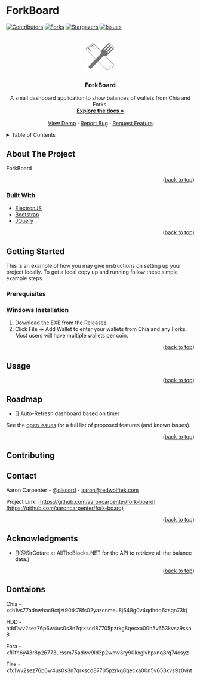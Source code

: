 # ForkBoard

<div id="top"></div>
<!--
*** Thanks for checking out the Best-README-Template. If you have a suggestion
*** that would make this better, please fork the repo and create a pull request
*** or simply open an issue with the tag "enhancement".
*** Don't forget to give the project a star!
*** Thanks again! Now go create something AMAZING! :D
-->



<!-- PROJECT SHIELDS -->
<!--
*** I'm using markdown "reference style" links for readability.
*** Reference links are enclosed in brackets [ ] instead of parentheses ( ).
*** See the bottom of this document for the declaration of the reference variables
*** for contributors-url, forks-url, etc. This is an optional, concise syntax you may use.
*** https://www.markdownguide.org/basic-syntax/#reference-style-links
-->
[![Contributors][contributors-shield]][contributors-url]
[![Forks][forks-shield]][forks-url]
[![Stargazers][stars-shield]][stars-url]
[![Issues][issues-shield]][issues-url]

<!-- PROJECT LOGO -->
<br />
<div align="center">
  <a href="https://github.com/aaroncarpenter/fork-board">
    <img src="assets/icons/fork-board-gray.png" alt="ForkBoard" width="80" height="80">
  </a>

<h3 align="center">ForkBoard</h3>

  <p align="center">
    A small dashboard application to show balances of wallets from Chia and Forks.
    <br />
    <a href="https://github.com/aaroncarpenter/fork-board"><strong>Explore the docs »</strong></a>
    <br />
    <br />
    <a href="https://github.com/aaroncarpenter/fork-board">View Demo</a>
    ·
    <a href="https://github.com/aaroncarpenter/fork-board/issues">Report Bug</a>
    ·
    <a href="https://github.com/aaroncarpenter/fork-board/issues">Request Feature</a>
  </p>
</div>



<!-- TABLE OF CONTENTS -->
<details>
  <summary>Table of Contents</summary>
  <ol>
    <li>
      <a href="#about-the-project">About The Project</a>
      <ul>
        <li><a href="#built-with">Built With</a></li>
      </ul>
    </li>
    <li>
      <a href="#getting-started">Getting Started</a>
      <ul>
        <li><a href="#prerequisites">Prerequisites</a></li>
        <li><a href="#installation">Installation</a></li>
      </ul>
    </li>
    <li><a href="#usage">Usage</a></li>
    <li><a href="#roadmap">Roadmap</a></li>
    <li><a href="#contributing">Contributing</a></li>
    <li><a href="#license">License</a></li>
    <li><a href="#contact">Contact</a></li>
    <li><a href="#acknowledgments">Acknowledgments</a></li>
  </ol>
</details>



<!-- ABOUT THE PROJECT -->
## About The Project

ForkBoard

<!--
[![Product Name Screen Shot][product-screenshot]](https://example.com)

Here's a blank template to get started: To avoid retyping too much info. Do a search and replace with your text editor for the following: `github_username`, `repo_name`, `twitter_handle`, `linkedin_username`, `email`, `email_client`, `project_title`, `project_description`

-->
<p align="right">(<a href="#top">back to top</a>)</p>



### Built With

* [ElectronJS](https://electronjs.org/)
* [Bootstrap](https://getbootstrap.com)
* [JQuery](https://jquery.com)

<p align="right">(<a href="#top">back to top</a>)</p>


<!-- GETTING STARTED -->
## Getting Started

This is an example of how you may give instructions on setting up your project locally.
To get a local copy up and running follow these simple example steps.

### Prerequisites

<!--
This is an example of how to list things you need to use the software and how to install them.
* npm
  ```sh
  npm install npm@latest -g
  ```
-->

### Windows Installation

1. Download the EXE from the Releases.
3. Click File -> Add Wallet to enter your wallets from Chia and any Forks.  Most users will have multiple wallets per coin.

<p align="right">(<a href="#top">back to top</a>)</p>



<!-- USAGE EXAMPLES -->
## Usage

<!--
Use this space to show useful examples of how a project can be used. Additional screenshots, code examples and demos work well in this space. You may also link to more assets.

_For more examples, please refer to the [Documentation](https://example.com)_

-->
<p align="right">(<a href="#top">back to top</a>)</p>



<!-- ROADMAP -->
## Roadmap

- [] Auto-Refresh dashboard based on timer

See the [open issues](https://github.com/aaroncarpenter/chia-forks-dashboard/issues) for a full list of proposed features (and known issues).

<p align="right">(<a href="#top">back to top</a>)</p>



<!-- CONTRIBUTING -->
## Contributing
<!--
Contributions are what make the open source community such an amazing place to learn, inspire, and create. Any contributions you make are **greatly appreciated**.

If you have a suggestion that would make this better, please fork the repo and create a pull request. You can also simply open an issue with the tag "enhancement".
Don't forget to give the project a star! Thanks again!

1. Fork the Project
2. Create your Feature Branch (`git checkout -b feature/AmazingFeature`)
3. Commit your Changes (`git commit -m 'Add some AmazingFeature'`)
4. Push to the Branch (`git push origin feature/AmazingFeature`)
5. Open a Pull Request

<p align="right">(<a href="#top">back to top</a>)</p>
-->

<!-- CONTACT -->
## Contact

Aaron Carpenter - [@discord](https://discordapp.com/users/872708817899646978) - aaron@redwolftek.com

Project Link: [https://github.com/aaroncarpenter/fork-board](https://github.com/aaroncarpenter/fork-board)

<p align="right">(<a href="#top">back to top</a>)</p>



<!-- ACKNOWLEDGMENTS -->
## Acknowledgments

* [](@SirCotare at AllTheBlocks.NET for the API to retrieve all the balance data.)

<p align="right">(<a href="#top">back to top</a>)</p>

## Dontaions
Chia - xch1vs77adnwhac9ctjzt90tk78fs02yazcnmeu8j648g0v4qdhdq6zsqn73kj

HDD - hdd1wv2sez76p6w4us0s3n7qrkscd87705pzrkg8qecxa00n5v653kvsz9ssh8

Fora - xfl1fh6y43r8p26773urssm75adwv9ld3p2wmv3ry90kxglvhpxnq8rq74csyz

Flax - xfx1wv2sez76p6w4us0s3n7qrkscd87705pzrkg8qecxa00n5v653kvs9z0vnt

<!-- MARKDOWN LINKS & IMAGES -->
<!-- https://www.markdownguide.org/basic-syntax/#reference-style-links -->
[contributors-shield]: https://img.shields.io/github/contributors/aaroncarpenter/fork-board.svg?style=for-the-badge
[contributors-url]: https://github.com/aaroncarpenter/fork-board/graphs/contributors
[forks-shield]: https://img.shields.io/github/forks/aaroncarpenter/fork-board.svg?style=for-the-badge
[forks-url]: https://github.com/aaroncarpenter/fork-board/network/members
[stars-shield]: https://img.shields.io/github/stars/aaroncarpenter/fork-board.svg?style=for-the-badge
[stars-url]: https://github.com/aaroncarpenter/fork-board/stargazers
[issues-shield]: https://img.shields.io/github/issues/aaroncarpenter/fork-board.svg?style=for-the-badge
[issues-url]: https://github.com/aaroncarpenter/fork-board/issues
[license-shield]: https://img.shields.io/github/license/aaroncarpenter/fork-board.svg?style=for-the-badge
[license-url]: https://github.com/aaroncarpenter/fork-board/blob/master/LICENSE.txt
[linkedin-shield]: https://img.shields.io/badge/-LinkedIn-black.svg?style=for-the-badge&logo=linkedin&colorB=555
[linkedin-url]: https://linkedin.com/in/aaronmcarpenter
[product-screenshot]: images/screenshot.png
